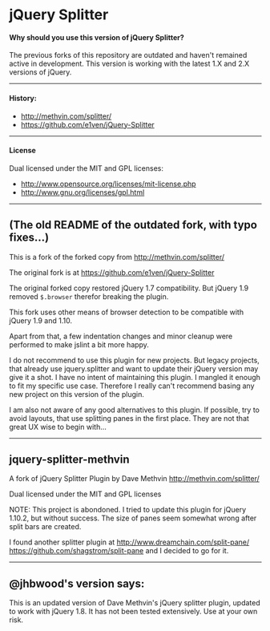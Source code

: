 # jQuery Splitter


#### Why should you use this version of jQuery Splitter?

The previous forks of this repository are outdated and haven't remained active in development. This version is working with the latest 1.X and 2.X versions of jQuery.

----

#### History:

- http://methvin.com/splitter/
- https://github.com/e1ven/jQuery-Splitter

----

#### License

Dual licensed under the MIT and GPL licenses:

- http://www.opensource.org/licenses/mit-license.php
- http://www.gnu.org/licenses/gpl.html


----


## (The old README of the outdated fork, with typo fixes...)

This is a fork of the forked copy from http://methvin.com/splitter/

The original fork is at https://github.com/e1ven/jQuery-Splitter

The original forked copy restored jQuery 1.7 compatibility. But jQuery
1.9 removed `$.browser` therefor breaking the plugin.

This fork uses other means of browser detection to be compatible with
jQuery 1.9 and 1.10.

Apart from that, a few indentation changes and minor cleanup were
performed to make jslint a bit more happy.

I do not recommend to use this plugin for new projects. But legacy
projects, that already use jquery.splitter and want to update their
jQuery version may give it a shot. I have no intent of maintaining this 
plugin. I mangled it enough to fit my specific use case. Therefore I
really can't recommend basing any new project on this version of the
plugin.

I am also not aware of any good alternatives to this plugin. If possible, 
try to avoid layouts, that use splitting panes in the
first place. They are not that great UX wise to begin with...


----

## jquery-splitter-methvin


A fork of jQuery Splitter Plugin by Dave Methvin http://methvin.com/splitter/

Dual licensed under the MIT and GPL licenses

NOTE: This project is abondoned.
I tried to update this plugin for jQuery 1.10.2, but without success.
The size of panes seem somewhat wrong after split bars are created.

I found another splitter plugin at
http://www.dreamchain.com/split-pane/
https://github.com/shagstrom/split-pane
and I decided to go for it.



----


## @jhbwood's version says:

This is an updated version of Dave Methvin's jQuery splitter plugin, updated to work with jQuery 1.8. It has not been tested extensively. Use at your own risk.

